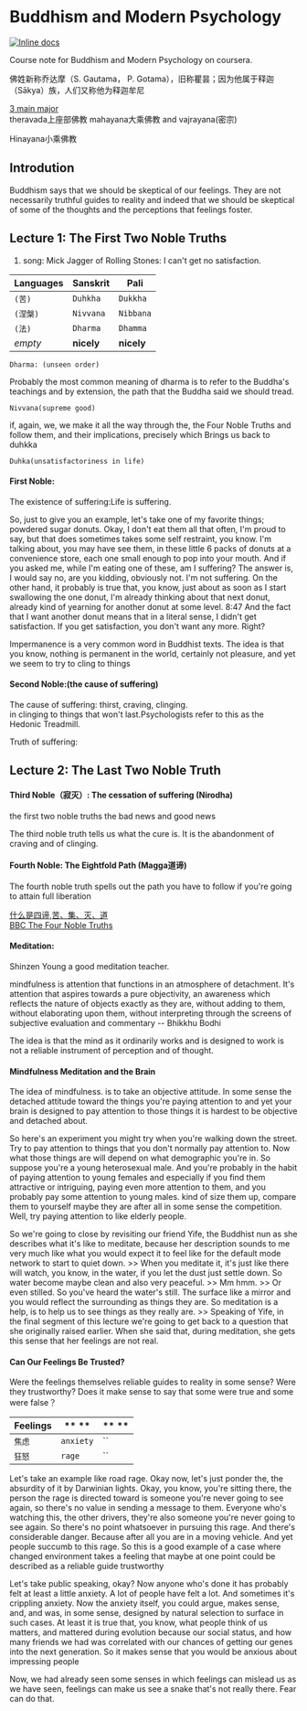 # Buddhism and Modern Psychology

[![Inline docs](http://inch-ci.org/github/jinwei14/Notes-for-Buddhism-and-Modern-Psychology.svg?branch=master)](http://inch-ci.org/github/jinwei14/Notes-for-Buddhism-and-Modern-Psychology)


  Course note for Buddhism and Modern Psychology on coursera.   

  佛姓新称乔达摩（S. Gautama， P. Gotama），旧称瞿昙；因为他属于释迦（Sākya）族，人们又称他为释迦牟尼


[3 main major](http://www.findingdulcinea.com/guides/Religion-and-Spirituality/Buddhism.pg_00.html)   
theravada上座部佛教 mahayana大乘佛教 and vajrayana(密宗)

Hinayana小乘佛教


## Introdution
Buddhism says that we should be skeptical of our feelings. They are not necessarily truthful guides to reality and indeed that we should be skeptical of some of the thoughts and the perceptions that feelings foster.

## Lecture 1: The First Two Noble Truths
1. song: Mick Jagger of Rolling Stones: I can't get no satisfaction.    

**Languages** | **Sanskrit** | **Pali**
--- | --- | ---
`(苦)` | `Duhkha` | `Dukkha`
`(涅槃)` | `Nivvana` | `Nibbana`
`(法)` | `Dharma` | `Dhamma`
*empty* | **nicely** | **nicely**

    Dharma: (unseen order)    
Probably the most common meaning of dharma is to refer to the Buddha's teachings and by extension, the path that the Buddha said we should tread.   


    Nivvana(supreme good)     
if, again, we, we make it all the way through the, the Four Noble Truths and follow them, and their implications, precisely which Brings us back to duhkka     

    Duhka(unsatisfactoriness in life)  

#### First Noble:    
The existence of suffering:Life is suffering.


So, just to give you an example, let's take one of my favorite things; powdered sugar donuts. Okay, I don't eat them all that often, I'm proud to say, but that does sometimes takes some self restraint, you know. I'm talking about, you may have see them, in these little 6 packs of donuts at a convenience store, each one small enough to pop into your mouth. And if you asked me, while I'm eating one of these, am I suffering? The answer is, I would say no, are you kidding, obviously not. I'm not suffering. On the other hand, it probably is true that, you know, just about as soon as I start swallowing the one donut, I'm already thinking about that next donut, already kind of yearning for another donut at some level.
8:47
And the fact that I want another donut means that in a literal sense, I didn't get satisfaction. If you get satisfaction, you don't want any more. Right?

Impermanence is a very common word in Buddhist texts. The idea is that you know, nothing is permanent in the world, certainly not pleasure, and yet we seem to try to cling to things

#### Second Noble:(the cause of suffering)   
The cause of suffering:
thirst, craving, clinging.    
in clinging to things that won't last.Psychologists refer to this as the Hedonic Treadmill.

Truth of suffering:

## Lecture 2: The Last Two Noble Truth

#### Third Noble（寂灭）: The cessation of suffering (Nirodha)

the first two noble truths the bad news and good news    

The third noble truth tells us what the cure is. It is the abandonment of craving and of clinging.

#### Fourth Noble: The Eightfold Path (Magga道谛)
The fourth noble truth spells out the path you have to follow if you're going to attain full liberation

[什么是四谛,苦、集、灭、道](http://www.rushiwowen.org/category-01-1-002.jsp)     
[BBC The Four Noble Truths](https://www.bbc.co.uk/religion/religions/buddhism/beliefs/fournobletruths_1.shtml)


#### Meditation:

Shinzen Young a good meditation teacher.


mindfulness is attention that functions in an atmosphere of detachment. It's attention that aspires towards a pure objectivity, an awareness which reflects the nature of objects exactly as they are, without adding to them, without elaborating upon them, without interpreting through the screens of subjective evaluation and commentary -- Bhikkhu Bodhi


The idea is that the mind as it ordinarily works and is designed to work is not a reliable instrument of perception and of thought.


#### Mindfulness Meditation and the Brain

The idea of mindfulness. is to take an objective attitude. In some sense the detached attitude toward the things you're paying attention to and yet your brain is designed to pay attention to those things it is hardest to be objective and detached about.


So here's an experiment you might try when you're walking down the street. Try to pay attention to things that you don't normally pay attention to. Now what those things are will depend on what demographic you're in. So suppose you're a young heterosexual male. And you're probably in the habit of paying attention to young females and especially if you find them attractive or intriguing, paying even more attention to them, and you probably pay some attention to young males. kind of size them up, compare them to yourself maybe they are after all in some sense the competition. Well, try paying attention to like elderly people.


So we're going to close by revisiting our friend Yife, the Buddhist nun as she describes what it's like to meditate, because her description sounds to me very much like what you would expect it to feel like for the default mode network to start to quiet down. >> When you meditate it, it's just like there will watch, you know, in the water, if you let the dust just settle down. So water become maybe clean and also very peaceful. >> Mm hmm. >> Or even stilled. So you've heard the water's still. The surface like a mirror and you would reflect the surrounding as things they are. So meditation is a help, is to help us to see things as they really are. >> Speaking of Yife, in the final segment of this lecture we're going to get back to a question that she originally raised earlier. When she said that, during meditation, she gets this sense that her feelings are not real.


#### Can Our Feelings Be Trusted?

Were the feelings themselves reliable guides to reality in some sense? Were they trustworthy? Does it make sense to say that some were true and some were false？





**Feelings** | ** ** | ** **
--- | --- | ---
`焦虑` | `anxiety` | ``
`狂怒` | `rage` | ``


Let's take an example like road rage. Okay now, let's just ponder the, the absurdity of it by Darwinian lights. Okay, you know, you're sitting there, the person the rage is directed toward is someone you're never going to see again, so there's no value in sending a message to them. Everyone who's watching this, the other drivers, they're also someone you're never going to see again. So there's no point whatsoever in pursuing this rage. And there's considerable danger. Because after all you are in a moving vehicle. And yet people succumb to this rage. So this is a good example of a case where changed environment takes a feeling that maybe at one point could be described as a reliable guide trustworthy


Let's take public speaking, okay? Now anyone who's done it has probably felt at least a little anxiety. A lot of people have felt a lot. And sometimes it's crippling anxiety. Now the anxiety itself, you could argue, makes sense, and, and was, in some sense, designed by natural selection to surface in such cases. At least it is true that, you know, what people think of us matters, and mattered during evolution because our social status, and how many friends we had was correlated with our chances of getting our genes into the next generation. So it makes sense that you would be anxious about impressing people



Now, we had already seen some senses in which feelings can mislead us as we have seen, feelings can make us see a snake that's not really there. Fear can do that.
